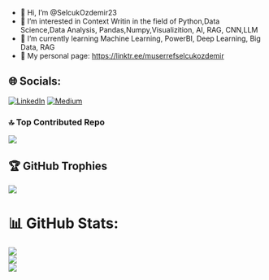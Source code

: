 - 👋 Hi, I’m @SelcukOzdemir23
- 👀 I’m interested in Context Writin in the field of Python,Data Science,Data Analysis, Pandas,Numpy,Visualizition, AI, RAG, CNN,LLM
- 🌱 I’m currently learning Machine Learning, PowerBI, Deep Learning, Big Data, RAG
- 📝 My personal page: https://linktr.ee/muserrefselcukozdemir

## 🌐 Socials:
 [![LinkedIn](https://img.shields.io/badge/LinkedIn-%230077B5.svg?logo=linkedin&logoColor=white)](https://www.linkedin.com/in/muserref-selcuk-ozdemir/) [![Medium](https://img.shields.io/badge/Medium-12100E?logo=medium&logoColor=white)](https://medium.com/@muserrefselcuk) 


### 🔝 Top Contributed Repo
![](https://github-contributor-stats.vercel.app/api?username=SelcukOzdemir23&limit=5&theme=tokyonight&combine_all_yearly_contributions=true)

## 🏆 GitHub Trophies
![](https://github-profile-trophy.vercel.app/?username=SelcukOzdemir23&theme=radical&no-frame=false&no-bg=false&margin-w=4)

# 📊 GitHub Stats:
![](https://github-readme-stats.vercel.app/api?username=SelcukOzdemir23&theme=dark&hide_border=false&include_all_commits=true&count_private=false)<br/>
![](https://github-readme-streak-stats.herokuapp.com/?user=SelcukOzdemir23&theme=dark&hide_border=false)<br/>
![](https://github-readme-stats.vercel.app/api/top-langs/?username=SelcukOzdemir23&theme=dark&hide_border=false&include_all_commits=true&count_private=false&layout=compact)
